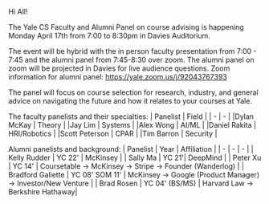 Hi All!

The Yale CS Faculty and Alumni Panel on course advising is happening Monday April 17th from 7:00 to 8:30pm in Davies Auditorium.

The event will be hybrid with the in person faculty presentation from 7:00 - 7:45 and the alumni panel from 7:45-8:30 over zoom. The alumni panel on zoom will be projected in Davies for live audience questions. Zoom information for alumni panel: https://yale.zoom.us/j/92043767393

The panel will focus on course selection for research, industry, and general advice on navigating the future and how it relates to your courses at Yale. 

The faculty panelists and their specialties:
| Panelist | Field | 
| - | - | 
|Dylan McKay | 	Theory |
|Jay Lim | 	Systems | 
|Alex Wong | 	AI/ML | 
|Daniel Rakita | 	HRI/Robotics | 
|Scott Peterson | 	CPAR | 
|Tim Barron | 	Security | 

Alumni panelists and background: 
| Panelist | Year | Affiliation | 
| - | - | - |
| Kelly Rudder	| YC 22'	| McKinsey | 
| Sally Ma	| YC 21'| 	DeepMind | 
| Peter Xu	| YC 14' | 	Coursetable -> McKinsey -> Stripe -> Founder (Wanderlog) | 
| Bradford Galiette | 	YC 08' SOM 11'	 | McKinsey -> Google (Product Manager) -> Investor/New Venture | 
| Brad Rosen	| YC 04' (BS/MS)	| Harvard Law -> Berkshire Hathaway| 
